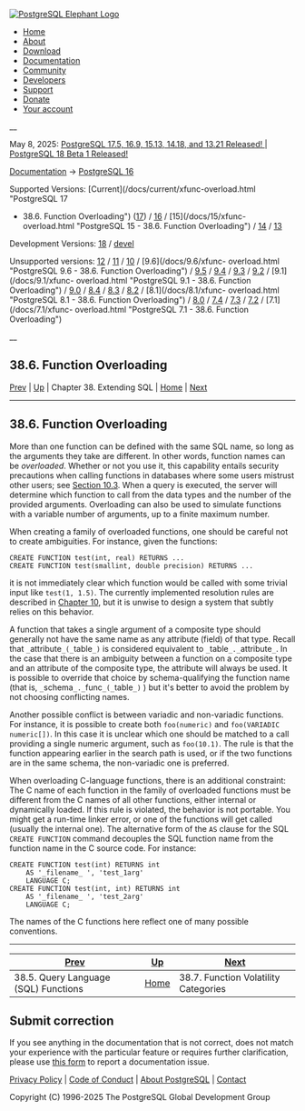 [ ![PostgreSQL Elephant Logo](/media/img/about/press/elephant.png) ](/)

  * [Home](/ "Home")
  * [About](/about/ "About")
  * [Download](/download/ "Download")
  * [Documentation](/docs/ "Documentation")
  * [Community](/community/ "Community")
  * [Developers](/developer/ "Developers")
  * [Support](/support/ "Support")
  * [Donate](/about/donate/ "Donate")
  * [Your account](/account/ "Your account")

__

May 8, 2025: [ PostgreSQL 17.5, 16.9, 15.13, 14.18, and 13.21 Released! ](/about/news/postgresql-175-169-1513-1418-and-1321-released-3072/) | [ PostgreSQL 18 Beta 1 Released! ](/about/news/postgresql-18-beta-1-released-3070/)

[Documentation](/docs/ "Documentation") -> [PostgreSQL
16](/docs/16/index.html)

Supported Versions: [Current](/docs/current/xfunc-overload.html "PostgreSQL 17
- 38.6. Function Overloading") ([17](/docs/17/xfunc-overload.html "PostgreSQL
17 - 38.6. Function Overloading")) / [16](/docs/16/xfunc-overload.html
"PostgreSQL 16 - 38.6. Function Overloading") / [15](/docs/15/xfunc-
overload.html "PostgreSQL 15 - 38.6. Function Overloading") /
[14](/docs/14/xfunc-overload.html "PostgreSQL 14 - 38.6. Function
Overloading") / [13](/docs/13/xfunc-overload.html "PostgreSQL 13 -
38.6. Function Overloading")

Development Versions: [18](/docs/18/xfunc-overload.html "PostgreSQL 18 -
38.6. Function Overloading") / [devel](/docs/devel/xfunc-overload.html
"PostgreSQL devel - 38.6. Function Overloading")

Unsupported versions: [12](/docs/12/xfunc-overload.html "PostgreSQL 12 -
38.6. Function Overloading") / [11](/docs/11/xfunc-overload.html "PostgreSQL
11 - 38.6. Function Overloading") / [10](/docs/10/xfunc-overload.html
"PostgreSQL 10 - 38.6. Function Overloading") / [9.6](/docs/9.6/xfunc-
overload.html "PostgreSQL 9.6 - 38.6. Function Overloading") /
[9.5](/docs/9.5/xfunc-overload.html "PostgreSQL 9.5 - 38.6. Function
Overloading") / [9.4](/docs/9.4/xfunc-overload.html "PostgreSQL 9.4 -
38.6. Function Overloading") / [9.3](/docs/9.3/xfunc-overload.html "PostgreSQL
9.3 - 38.6. Function Overloading") / [9.2](/docs/9.2/xfunc-overload.html
"PostgreSQL 9.2 - 38.6. Function Overloading") / [9.1](/docs/9.1/xfunc-
overload.html "PostgreSQL 9.1 - 38.6. Function Overloading") /
[9.0](/docs/9.0/xfunc-overload.html "PostgreSQL 9.0 - 38.6. Function
Overloading") / [8.4](/docs/8.4/xfunc-overload.html "PostgreSQL 8.4 -
38.6. Function Overloading") / [8.3](/docs/8.3/xfunc-overload.html "PostgreSQL
8.3 - 38.6. Function Overloading") / [8.2](/docs/8.2/xfunc-overload.html
"PostgreSQL 8.2 - 38.6. Function Overloading") / [8.1](/docs/8.1/xfunc-
overload.html "PostgreSQL 8.1 - 38.6. Function Overloading") /
[8.0](/docs/8.0/xfunc-overload.html "PostgreSQL 8.0 - 38.6. Function
Overloading") / [7.4](/docs/7.4/xfunc-overload.html "PostgreSQL 7.4 -
38.6. Function Overloading") / [7.3](/docs/7.3/xfunc-overload.html "PostgreSQL
7.3 - 38.6. Function Overloading") / [7.2](/docs/7.2/xfunc-overload.html
"PostgreSQL 7.2 - 38.6. Function Overloading") / [7.1](/docs/7.1/xfunc-
overload.html "PostgreSQL 7.1 - 38.6. Function Overloading")

__

38.6. Function Overloading  
---  
[Prev](xfunc-sql.html "38.5. Query Language \(SQL\) Functions")  | [Up](extend.html "Chapter 38. Extending SQL") | Chapter 38. Extending SQL | [Home](index.html "PostgreSQL 16.9 Documentation") |  [Next](xfunc-volatility.html "38.7. Function Volatility Categories")  
  
* * *

## 38.6. Function Overloading #

More than one function can be defined with the same SQL name, so long as the
arguments they take are different. In other words, function names can be
_overloaded_. Whether or not you use it, this capability entails security
precautions when calling functions in databases where some users mistrust
other users; see [Section 10.3](typeconv-func.html "10.3. Functions"). When a
query is executed, the server will determine which function to call from the
data types and the number of the provided arguments. Overloading can also be
used to simulate functions with a variable number of arguments, up to a finite
maximum number.

When creating a family of overloaded functions, one should be careful not to
create ambiguities. For instance, given the functions:

    
    
    CREATE FUNCTION test(int, real) RETURNS ...
    CREATE FUNCTION test(smallint, double precision) RETURNS ...
    

it is not immediately clear which function would be called with some trivial
input like `test(1, 1.5)`. The currently implemented resolution rules are
described in [Chapter 10](typeconv.html "Chapter 10. Type Conversion"), but it
is unwise to design a system that subtly relies on this behavior.

A function that takes a single argument of a composite type should generally
not have the same name as any attribute (field) of that type. Recall that
`_`attribute`_(_`table`_)` is considered equivalent to
`_`table`_._`attribute`_`. In the case that there is an ambiguity between a
function on a composite type and an attribute of the composite type, the
attribute will always be used. It is possible to override that choice by
schema-qualifying the function name (that is, `_`schema`_._`func`_(_`table`_)`
) but it's better to avoid the problem by not choosing conflicting names.

Another possible conflict is between variadic and non-variadic functions. For
instance, it is possible to create both `foo(numeric)` and `foo(VARIADIC
numeric[])`. In this case it is unclear which one should be matched to a call
providing a single numeric argument, such as `foo(10.1)`. The rule is that the
function appearing earlier in the search path is used, or if the two functions
are in the same schema, the non-variadic one is preferred.

When overloading C-language functions, there is an additional constraint: The
C name of each function in the family of overloaded functions must be
different from the C names of all other functions, either internal or
dynamically loaded. If this rule is violated, the behavior is not portable.
You might get a run-time linker error, or one of the functions will get called
(usually the internal one). The alternative form of the `AS` clause for the
SQL `CREATE FUNCTION` command decouples the SQL function name from the
function name in the C source code. For instance:

    
    
    CREATE FUNCTION test(int) RETURNS int
        AS '_filename_ ', 'test_1arg'
        LANGUAGE C;
    CREATE FUNCTION test(int, int) RETURNS int
        AS '_filename_ ', 'test_2arg'
        LANGUAGE C;
    

The names of the C functions here reflect one of many possible conventions.

* * *

[Prev](xfunc-sql.html "38.5. Query Language \(SQL\) Functions")  | [Up](extend.html "Chapter 38. Extending SQL") |  [Next](xfunc-volatility.html "38.7. Function Volatility Categories")  
---|---|---  
38.5. Query Language (SQL) Functions  | [Home](index.html "PostgreSQL 16.9 Documentation") |  38.7. Function Volatility Categories  
  
## Submit correction

If you see anything in the documentation that is not correct, does not match
your experience with the particular feature or requires further clarification,
please use [this form](/account/comments/new/16/xfunc-overload.html/) to
report a documentation issue.

[Privacy Policy](/about/privacypolicy) | [Code of Conduct](/about/policies/coc/) | [About PostgreSQL](/about/) | [Contact](/about/contact/)  

Copyright (C) 1996-2025 The PostgreSQL Global Development Group

